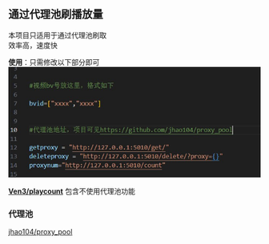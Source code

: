 
## 通过代理池刷播放量

本项目只适用于通过代理池刷取  
效率高，速度快  

 
**使用**：只需修改以下部分即可  
![image](image/image.jpeg)

**[Ven3/playcount](https://github.com/Ven3/playcount)** 包含不使用代理池功能


### 代理池
[jhao104/proxy_pool](https://github.com/jhao104/proxy_pool)